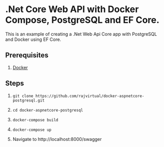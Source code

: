 # .Net Core Web API with Docker Compose, PostgreSQL and EF Core.

This is an example of creating a .Net Web Api Core app with PostgreSQL and Docker using EF Core.

## Prerequisites
1. [Docker](https://www.docker.com/)

## Steps
1. `git clone https://github.com/rajvirtual/docker-aspnetcore-postgresql.git`

2. `cd docker-aspnetcore-postgresql`

3. `docker-compose build`

4. `docker-compose up`

5.  Navigate to http://localhost:8000/swagger
